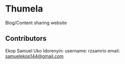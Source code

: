 # Thumela
Blog/Content sharing website

## Contributors
Ekop Samuel Uko Idorenyin:
	username:	rzsamrio
	email:		samuelekop144@gmail.com
